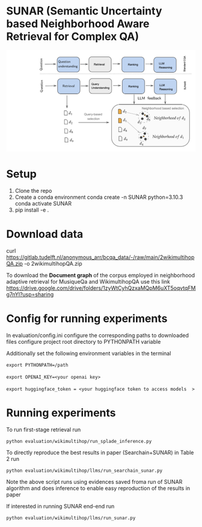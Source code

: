 
# SUNAR (Semantic Uncertainty based Neighborhood Aware Retrieval for Complex QA)
<p align="center">
  <img src="Screenshot 2024-10-17 at 6.06.46 PM.png" />
</p>


# Setup
1) Clone the repo <br />
2) Create a conda environment conda create -n SUNAR python=3.10.3  <br />
conda activate SUNAR
3) pip install -e .<br />

# Download data
curl https://gitlab.tudelft.nl/anonymous_arr/bcqa_data/-/raw/main/2wikimultihopQA.zip -o 2wikimultihopQA.zip

To download the <b> Document graph</b> of the corpus employed in neighborhood adaptive retrieval for MusiqueQa and WikimultihopQA use this link https://drive.google.com/drive/folders/1zyWtCyhQzxaMQpM6uXT5oqvtqFMg7nYl?usp=sharing 


# Config for running experiments
In evaluation/config.ini configure the corresponding paths to downloaded files
configure project root directory to PYTHONPATH variable

Additionally set the following environment variables in the terminal
```
export PYTHONPATH=/path

export OPENAI_KEY=<your openai key>

export huggingface_token = <your huggingface token to access models  >
```

# Running experiments
To run first-stage retrieval run
```
python evaluation/wikimultihop/run_splade_inference.py
```

To directly reproduce the best results in paper (Searchain+SUNAR) in Table 2 run

```
python evaluation/wikimultihop/llms/run_searchain_sunar.py
```
Note the above script runs using evidences saved froma  run of SUNAR algorithm and does inference to enable easy reproduction of the results in paper

If interested in running SUNAR end-end run 

```
python evaluation/wikimultihop/llms/run_sunar.py
```

